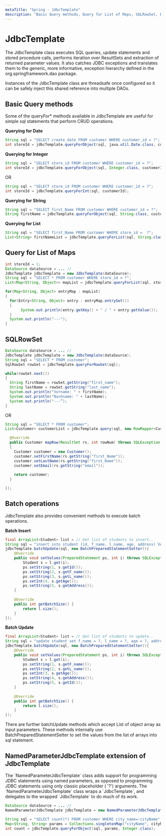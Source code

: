 ```yaml
---
metaTitle: "Spring - JdbcTemplate"
description: "Basic Query methods, Query for List of Maps, SQLRowSet, Batch operations, NamedParameterJdbcTemplate extension of JdbcTemplate"
---
```


# JdbcTemplate


The JdbcTemplate class executes SQL queries, update statements and stored procedure calls, performs iteration over ResultSets and extraction of returned parameter values. It also catches JDBC exceptions and translates them to the generic, more informative, exception hierarchy defined in the org.springframework.dao package.

Instances of the JdbcTemplate class are threadsafe once configured so it can be safely inject this shared reference into multiple DAOs.



## Basic Query methods


Some of the queryFor* methods available in JdbcTemplate are useful for simple sql statements that perform CRUD operations.

**Querying for Date**

```java
String sql = "SELECT create_date FROM customer WHERE customer_id = ?";
int storeId = jdbcTemplate.queryForObject(sql, java.util.Date.class, customerId);

```

**Querying for Integer**

```java
String sql = "SELECT store_id FROM customer WHERE customer_id = ?";
int storeId = jdbcTemplate.queryForObject(sql, Integer.class, customerId);    

```

OR

```java
String sql = "SELECT store_id FROM customer WHERE customer_id = ?";
int storeId = jdbcTemplate.queryForInt(sql, customerId);                 //Deprecated in spring-jdbc 4

```

**Querying for String**

```java
String sql = "SELECT first_Name FROM customer WHERE customer_id = ?";
String firstName = jdbcTemplate.queryForObject(sql, String.class, customerId);

```

**Querying for List**

```java
String sql = "SELECT first_Name FROM customer WHERE store_id =  ?";
List<String> firstNameList = jdbcTemplate.queryForList(sql, String.class, storeId);

```



## Query for List of Maps


```java
int storeId = 1;
DataSource dataSource = ... //
JdbcTemplate jdbcTemplate = new JdbcTemplate(dataSource);
String sql = "SELECT * FROM customer WHERE store_id = ?";
List<Map<String, Object>> mapList = jdbcTemplate.queryForList(sql, storeId);

for(Map<String, Object> entryMap : mapList)
{
  for(Entry<String, Object> entry : entryMap.entrySet())
  {
       System.out.println(entry.getKey() + " / " + entry.getValue());
  }
  System.out.println("---");
}

```



## SQLRowSet


```java
DataSource dataSource = ... //
JdbcTemplate jdbcTemplate = new JdbcTemplate(dataSource);
String sql = "SELECT * FROM customer";
SqlRowSet rowSet = jdbcTemplate.queryForRowSet(sql);

while(rowSet.next())
{
  String firstName = rowSet.getString("first_name");
  String lastName = rowSet.getString("last_name");
  System.out.println("Vorname: " + firstName);
  System.out.println("Nachname: " + lastName);
  System.out.println("---”);
}

```

OR

```java
String sql = "SELECT * FROM customer";
List<Customer> customerList = jdbcTemplate.query(sql, new RowMapper<Customer>()    {

  @Override
  public Customer mapRow(ResultSet rs, int rowNum) throws SQLException
  {
    Customer customer = new Customer();
    customer.setFirstName(rs.getString("first_Name"));
    customer.setLastName(rs.getString("first_Name"));
    customer.setEmail(rs.getString("email"));
 
    return customer;
  }

});

```



## Batch operations


JdbcTemplate also provides convenient methods to execute batch operations.

**Batch Insert**

```java
final ArrayList<Student> list = // Get list of students to insert..
String sql = "insert into student (id, f_name, l_name, age, address) VALUES (?, ?, ?, ?, ?)"
jdbcTemplate.batchUpdate(sql, new BatchPreparedStatementSetter(){
    @Override
    public void setValues(PreparedStatement ps, int i) throws SQLException {
        Student s = l.get(i);
        ps.setString(1, s.getId());
        ps.setString(2, s.getF_name());
        ps.setString(3, s.getL_name());
        ps.setInt(4, s.getAge());
        ps.setString(5, s.getAddress());
    }
    
    @Override
    public int getBatchSize() {
        return l.size();
    }
});

```

**Batch Update**

```java
final ArrayList<Student> list = // Get list of students to update..
String sql = "update student set f_name = ?, l_name = ?, age = ?, address = ? where id = ?"
jdbcTemplate.batchUpdate(sql, new BatchPreparedStatementSetter(){
    @Override
    public void setValues(PreparedStatement ps, int i) throws SQLException {
        Student s = l.get(i);
        ps.setString(1, s.getF_name());
        ps.setString(2, s.getL_name());
        ps.setInt(3, s.getAge());
        ps.setString(4, s.getAddress());
        ps.setString(5, s.getId());
    }
    
    @Override
    public int getBatchSize() {
        return l.size();
    }
});

```

There are further batchUpdate methods which accept List of object array as input parameters. These methods internally use BatchPreparedStatementSetter to set the values from the list of arrays into sql statement.



## NamedParameterJdbcTemplate extension of JdbcTemplate


> 
<p>The `NamedParameterJdbcTemplate` class adds support for programming
JDBC statements using named parameters, as opposed to programming JDBC
statements using only classic placeholder ( '?') arguments. The
`NamedParameterJdbcTemplate` class wraps a `JdbcTemplate`, and
delegates to the wrapped `JdbcTemplate` to do much of its work.</p>


```java
DataSource dataSource = ... //
NamedParameterJdbcTemplate jdbcTemplate = new NamedParameterJdbcTemplate(dataSource);

String sql = "SELECT count(*) FROM customer WHERE city_name=:cityName";
Map<String, String> params = Collections.singletonMap("cityName", cityName);
int count = jdbcTemplate.queryForObject(sql, params, Integer.class);

```

